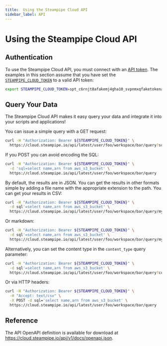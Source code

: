 ```yaml
---
title:  Using the Steampipe Cloud API
sidebar_label: API
---
```


# Using the Steampipe Cloud API

## Authentication
To use the Steampipe Cloud API, you must connect with an [API token](/docs/cloud/profile#api-tokens). 
The examples in this section assume that you have set the [`STEAMPIPE_CLOUD_TOKEN`](reference/env-vars/steampipe_cloud_token) to a valid API token:
```bash
export STEAMPIPE_CLOUD_TOKEN=spt_c6rnjt8afakemj4gha10_svpnmxqfaketokenad431k
```

## Query Your Data
The Steampipe Cloud API makes it easy query your data and integrate it into your scripts and applications!

You can issue a simple query with a GET request:
```bash
curl -H "Authorization: Bearer ${STEAMPIPE_CLOUD_TOKEN}" \
  https://cloud.steampipe.io/api/latest/user/foo/workspace/bar/query?sql=select+*+from+aws_s3_bucket
```

If you POST you can avoid encoding the SQL:
```bash
curl -H "Authorization: Bearer ${STEAMPIPE_CLOUD_TOKEN}" \
  -d 'sql=select name,arn from aws_s3_bucket' \
  https://cloud.steampipe.io/api/latest/user/foo/workspace/bar/query
```


By default, the results are in JSON. You can get the results in other formats simple by adding a file name with the appropriate extension to the path.  You can get your results in CSV:

```bash
curl -H "Authorization: Bearer ${STEAMPIPE_CLOUD_TOKEN}" \
  -d sql'=select name,arn from aws_s3_bucket' \
  https://cloud.steampipe.io/api/latest/user/foo/workspace/bar/query/my-file.csv
```

Or markdown:
```bash
curl -H "Authorization: Bearer ${STEAMPIPE_CLOUD_TOKEN}" \
  -d sql'=select name,arn from aws_s3_bucket' \
  https://cloud.steampipe.io/api/latest/user/foo/workspace/bar/query/my-file.md
```

Alternatively, you can set the content type in the `content_type` query parameter:
```bash
curl -H "Authorization: Bearer ${STEAMPIPE_CLOUD_TOKEN}" \
  -d sql'=select name,arn from aws_s3_bucket' \
  https://cloud.steampipe.io/api/latest/user/foo/workspace/bar/query?content_type=csv
```

Or via HTTP headers:
```bash
curl -H "Authorization: Bearer ${STEAMPIPE_CLOUD_TOKEN}" \
  -H "Accept: text/csv" \
  -X POST -d sql='select name,arn from aws_s3_bucket' \
  https://cloud.steampipe.io/api/latest/user/foo/workspace/bar/query
```




## Reference
The API OpenAPI definition is available for download at https://cloud.steampipe.io/api/v1/docs/openapi.json.



